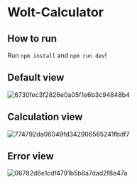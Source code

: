 # Wolt-Calculator

## How to run

Run `npm install` and `npm run dev`!

## Default view

![6730fec3f2826e0a05f1e6b3c94848b4](https://user-images.githubusercontent.com/75587191/216849008-43382c79-eeb1-4e52-aa46-30b4c61415ab.png)

## Calculation view

![774792da06049fd342906565241fbdf7](https://user-images.githubusercontent.com/75587191/216849011-4ef36227-c33e-438a-b85e-34c763023bd4.png)

## Error view

![06782d6e1cdf4791b5b8a7dad2f8e47a](https://user-images.githubusercontent.com/75587191/216849010-c2d5555f-20d2-4126-80bd-e5fa984d7a0e.png)
